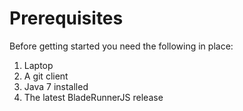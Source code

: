 # Prerequisites

Before getting started you need the following in place:

1. Laptop
2. A git client
3. Java 7 installed
4. The latest BladeRunnerJS release
